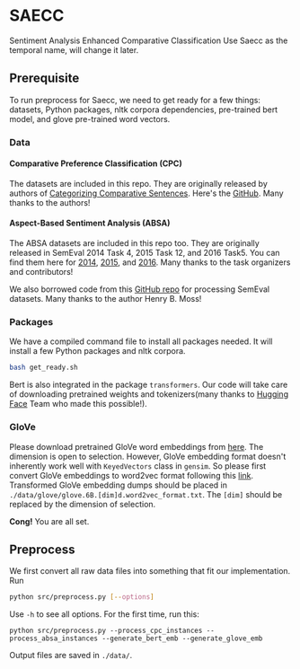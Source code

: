 # SAECC
Sentiment Analysis Enhanced Comparative Classification
Use Saecc as the temporal name, will change it later.

## Prerequisite

To run preprocess for Saecc, we need to get ready for a few things: datasets,  Python packages, nltk corpora dependencies, pre-trained bert model, and glove pre-trained word vectors. 
### Data
#### Comparative Preference Classification (CPC)
The datasets are included in this repo. They are originally released by authors of [Categorizing Comparative Sentences](https://arxiv.org/abs/1809.06152). Here's the 
[GitHub](https://github.com/uhh-lt/comparative). Many thanks to the authors!
#### Aspect-Based Sentiment Analysis (ABSA)
The ABSA datasets are included in this repo too. They are originally released in SemEval 2014 Task 4, 2015 Task 12, and 2016 Task5. You can find them here for [2014](https://alt.qcri.org/semeval2014/task4/), [2015](https://alt.qcri.org/semeval2015/task12/), and [2016](https://alt.qcri.org/semeval2016/task5/). Many thanks to the task organizers and contributors!

We also borrowed code from this [GitHub repo](https://github.com/henrymoss/COLING2018) for processing SemEval datasets. Many thanks to the author Henry B. Moss!

### Packages
We have a compiled command file to install all packages needed. It will install a few Python packages and nltk corpora. 
```bash
bash get_ready.sh
```
Bert is also integrated in the package `transformers`. Our code will take care of downloading pretrained weights and tokenizers(many thanks to [Hugging Face](https://huggingface.co/) Team who made this possible!).

### GloVe
Please download pretrained GloVe word embeddings from [here](https://nlp.stanford.edu/projects/glove/). The dimension is open to selection. However, GloVe embedding format doesn't inherently work well with `KeyedVectors` class in `gensim`. So please first convert GloVe embeddings to word2vec format following this [link](https://radimrehurek.com/gensim/scripts/glove2word2vec.html). Transformed GloVe embedding dumps should be placed in `./data/glove/glove.6B.[dim]d.word2vec_format.txt`. The `[dim]` should be replaced by the dimension of selection.

**Cong!** You are all set.

## Preprocess

We first convert all raw data files into something that fit our implementation. 
Run
```bash
python src/preprocess.py [--options]
```
Use `-h` to see all options. For the first time, run this:
```
python src/preprocess.py --process_cpc_instances --process_absa_instances --generate_bert_emb --generate_glove_emb
```
Output files are saved in `./data/`.


